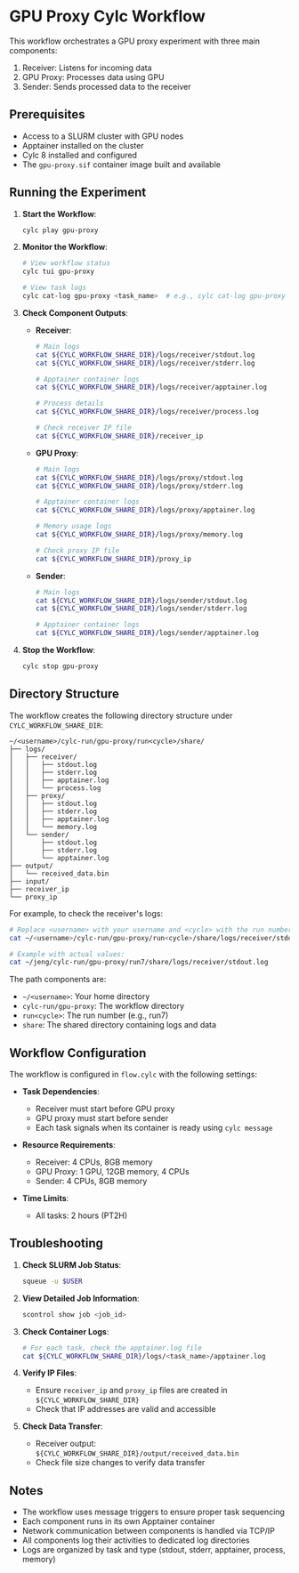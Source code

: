 # GPU Proxy Cylc Workflow

This workflow orchestrates a GPU proxy experiment with three main components:
1. Receiver: Listens for incoming data
2. GPU Proxy: Processes data using GPU
3. Sender: Sends processed data to the receiver

## Prerequisites

- Access to a SLURM cluster with GPU nodes
- Apptainer installed on the cluster
- Cylc 8 installed and configured
- The `gpu-proxy.sif` container image built and available

## Running the Experiment

1. **Start the Workflow**:
   ```bash
   cylc play gpu-proxy
   ```

2. **Monitor the Workflow**:
   ```bash
   # View workflow status
   cylc tui gpu-proxy
   
   # View task logs
   cylc cat-log gpu-proxy <task_name>  # e.g., cylc cat-log gpu-proxy receiver
   ```

3. **Check Component Outputs**:

   - **Receiver**:
     ```bash
     # Main logs
     cat ${CYLC_WORKFLOW_SHARE_DIR}/logs/receiver/stdout.log
     cat ${CYLC_WORKFLOW_SHARE_DIR}/logs/receiver/stderr.log
     
     # Apptainer container logs
     cat ${CYLC_WORKFLOW_SHARE_DIR}/logs/receiver/apptainer.log
     
     # Process details
     cat ${CYLC_WORKFLOW_SHARE_DIR}/logs/receiver/process.log
     
     # Check receiver IP file
     cat ${CYLC_WORKFLOW_SHARE_DIR}/receiver_ip
     ```

   - **GPU Proxy**:
     ```bash
     # Main logs
     cat ${CYLC_WORKFLOW_SHARE_DIR}/logs/proxy/stdout.log
     cat ${CYLC_WORKFLOW_SHARE_DIR}/logs/proxy/stderr.log
     
     # Apptainer container logs
     cat ${CYLC_WORKFLOW_SHARE_DIR}/logs/proxy/apptainer.log
     
     # Memory usage logs
     cat ${CYLC_WORKFLOW_SHARE_DIR}/logs/proxy/memory.log
     
     # Check proxy IP file
     cat ${CYLC_WORKFLOW_SHARE_DIR}/proxy_ip
     ```

   - **Sender**:
     ```bash
     # Main logs
     cat ${CYLC_WORKFLOW_SHARE_DIR}/logs/sender/stdout.log
     cat ${CYLC_WORKFLOW_SHARE_DIR}/logs/sender/stderr.log
     
     # Apptainer container logs
     cat ${CYLC_WORKFLOW_SHARE_DIR}/logs/sender/apptainer.log
     ```

4. **Stop the Workflow**:
   ```bash
   cylc stop gpu-proxy
   ```

## Directory Structure

The workflow creates the following directory structure under `CYLC_WORKFLOW_SHARE_DIR`:

```
~/<username>/cylc-run/gpu-proxy/run<cycle>/share/
├── logs/
│   ├── receiver/
│   │   ├── stdout.log
│   │   ├── stderr.log
│   │   ├── apptainer.log
│   │   └── process.log
│   ├── proxy/
│   │   ├── stdout.log
│   │   ├── stderr.log
│   │   ├── apptainer.log
│   │   └── memory.log
│   └── sender/
│       ├── stdout.log
│       ├── stderr.log
│       └── apptainer.log
├── output/
│   └── received_data.bin
├── input/
├── receiver_ip
└── proxy_ip
```

For example, to check the receiver's logs:
```bash
# Replace <username> with your username and <cycle> with the run number
cat ~/<username>/cylc-run/gpu-proxy/run<cycle>/share/logs/receiver/stdout.log

# Example with actual values:
cat ~/jeng/cylc-run/gpu-proxy/run7/share/logs/receiver/stdout.log
```

The path components are:
- `~/<username>`: Your home directory
- `cylc-run/gpu-proxy`: The workflow directory
- `run<cycle>`: The run number (e.g., run7)
- `share`: The shared directory containing logs and data

## Workflow Configuration

The workflow is configured in `flow.cylc` with the following settings:

- **Task Dependencies**: 
  - Receiver must start before GPU proxy
  - GPU proxy must start before sender
  - Each task signals when its container is ready using `cylc message`

- **Resource Requirements**:
  - Receiver: 4 CPUs, 8GB memory
  - GPU Proxy: 1 GPU, 12GB memory, 4 CPUs
  - Sender: 4 CPUs, 8GB memory

- **Time Limits**:
  - All tasks: 2 hours (PT2H)

## Troubleshooting

1. **Check SLURM Job Status**:
   ```bash
   squeue -u $USER
   ```

2. **View Detailed Job Information**:
   ```bash
   scontrol show job <job_id>
   ```

3. **Check Container Logs**:
   ```bash
   # For each task, check the apptainer.log file
   cat ${CYLC_WORKFLOW_SHARE_DIR}/logs/<task_name>/apptainer.log
   ```

4. **Verify IP Files**:
   - Ensure `receiver_ip` and `proxy_ip` files are created in `${CYLC_WORKFLOW_SHARE_DIR}`
   - Check that IP addresses are valid and accessible

5. **Check Data Transfer**:
   - Receiver output: `${CYLC_WORKFLOW_SHARE_DIR}/output/received_data.bin`
   - Check file size changes to verify data transfer

## Notes

- The workflow uses message triggers to ensure proper task sequencing
- Each component runs in its own Apptainer container
- Network communication between components is handled via TCP/IP
- All components log their activities to dedicated log directories
- Logs are organized by task and type (stdout, stderr, apptainer, process, memory) 